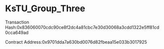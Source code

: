 # KsTU_Group_Three


Transaction Hash:0x836060070cdc90ce8f2dc4a81cbc7e30d30068a3cdd1322e5ff81cd0cca649ad

Contract Address:0x9701dda7a630bd0076d82fbeaa15e033b3017925
